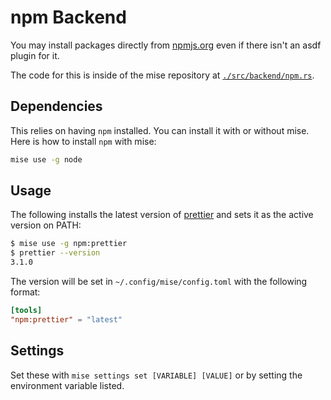 # npm Backend

You may install packages directly from [npmjs.org](https://npmjs.org/) even if there isn't an asdf plugin for it.

The code for this is inside of the mise repository at
[`./src/backend/npm.rs`](https://github.com/jdx/mise/blob/main/src/backend/npm.rs).

## Dependencies

This relies on having `npm` installed. You can install it with or without mise. Here is how to install `npm` with mise:

```sh
mise use -g node
```

## Usage

The following installs the latest version of [prettier](https://www.npmjs.com/package/prettier) and sets it as the
active version on PATH:

```sh
$ mise use -g npm:prettier
$ prettier --version
3.1.0
```

The version will be set in `~/.config/mise/config.toml` with the following format:

```toml
[tools]
"npm:prettier" = "latest"
```

## Settings

Set these with `mise settings set [VARIABLE] [VALUE]` or by setting the environment variable listed.

<script setup>
import Settings from '/components/settings.vue';
</script>
<Settings child="npm" :level="3" />
